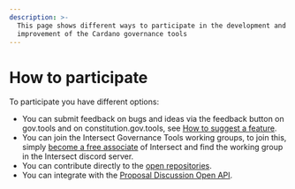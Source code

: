 ```yaml
---
description: >-
  This page shows different ways to participate in the development and
  improvement of the Cardano governance tools
---
```


# How to participate

To participate you have different options:

* You can submit feedback on bugs and ideas via the feedback button on gov.tools and on constitution.gov.tools, see [How to suggest a feature](../bugs-or-feature-suggestions/how-to-suggest-a-feature-or-submit-an-idea.md).
* You can join the Intersect Governance Tools working groups, to join this, simply [become a free associate](https://members.intersectmbo.org/registration) of Intersect and find the working group in the Intersect discord server.
* You can contribute directly to the [open repositories](governance-tools-repositories.md).
* You can integrate with the [Proposal Discussion Open API](proposal-pillar-api/).
